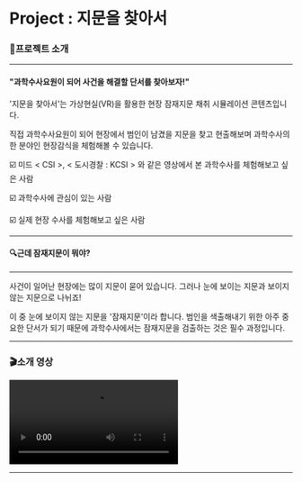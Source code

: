 # Project : 지문을 찾아서

### :page_with_curl:프로젝트 소개

---

#### "과학수사요원이 되어 사건을 해결할 단서를 찾아보자!"

'지문을 찾아서'는 가상현실(VR)을 활용한 현장 잠재지문 채취 시뮬레이션 콘텐츠입니다.

직접 과학수사요원이 되어 현장에서 범인이 남겼을 지문을 찾고 현출해보며 과학수사의 한 분야인 현장감식을 체험해볼 수 있습니다.





☑️ 미드 < CSI >, < 도시경찰 : KCSI > 와 같은 영상에서 본 과학수사를 체험해보고 싶은 사람

☑️ 과학수사에 관심이 있는 사람

☑️ 실제 현장 수사를 체험해보고 싶은 사람





---



#### :mag:근데 잠재지문이 뭐야?

---

사건이 일어난 현장에는 많이 지문이 묻어 있습니다. 그러나 눈에 보이는 지문과 보이지 않는 지문으로 나뉘죠! 

이 중 눈에 보이지 않는 지문을 '잠재지문'이라 합니다. 범인을 색출해내기 위한 아주 중요한 단서가 되기 때문에 과학수사에서는 잠재지문을 검출하는 것은 필수 과정입니다.



---

### :clapper:소개 영상

<video src="C:\Users\minalee\Desktop\2024-1학기 수업자료\캡스톤디자인\지문을 차아서(made by Trace).mp4"></video>





---

